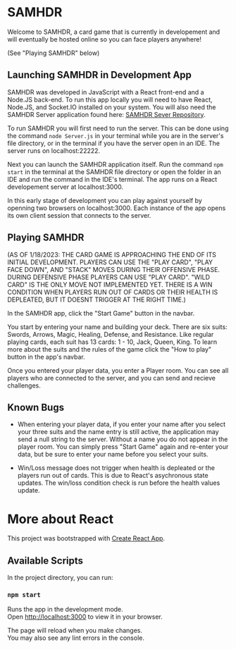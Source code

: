 # SAMHDR

Welcome to SAMHDR, a card game that is currently in developement and will eventually be hosted online so you can face players anywhere!

(See "Playing SAMHDR" below)

## Launching SAMHDR in Development App

SAMHDR was developed in JavaScript with a React front-end and a Node.JS back-end. To run this app locally you will need to have React, Node.JS, and Socket.IO installed on your system. You will also need the SAMHDR Server application found here: [SAMHDR Sever Repository](https://github.com/chrisdemonte/Samhdr-Server).

To run SAMHDR you will first need to run the server. This can be done using the command `node Server.js` in your terminal while you are in the server's file directory, or in the terminal if you have the server open in an IDE. The server runs on localhost:22222.

Next you can launch the SAMHDR application itself. Run the command `npm start` in the terminal at the SAMHDR file directory or open the folder in an IDE and run the command in the IDE's terminal. The app runs on a React developement server at localhost:3000.

In this early stage of development you can play against yourself by openning two browsers on localhost:3000. Each instance of the app opens its own client session that connects to the server.

## Playing SAMHDR

(AS OF 1/18/2023: THE CARD GAME IS APPROACHING THE END OF ITS INITIAL DEVELOPMENT. PLAYERS CAN USE THE "PLAY CARD", "PLAY FACE DOWN", AND "STACK" MOVES DURING THEIR OFFENSIVE PHASE. DURING DEFENSIVE PHASE PLAYERS CAN USE "PLAY CARD". "WILD CARD" IS THE ONLY MOVE NOT IMPLEMENTED YET. THERE IS A WIN CONDITION WHEN PLAYERS RUN OUT OF CARDS OR THEIR HEALTH IS DEPLEATED, BUT IT DOESNT TRIGGER AT THE RIGHT TIME.)

In the SAMHDR app, click the "Start Game" button in the navbar. 

You start by entering your name and building your deck. There are six suits: Swords, Arrows, Magic, Healing, Defense, and Resistance. Like regular playing cards, each suit has 13 cards: 1 - 10, Jack, Queen, King. To learn more about the suits and the rules of the game click the "How to play" button in the app's navbar. 

Once you entered your player data, you enter a Player room. You can see all players who are connected to the server, and you can send and recieve challenges.

## Known Bugs

- When entering your player data, if you enter your name after you select your three suits and the name entry is still active, the application may send a null string to the server. Without a name you do not appear in the player room. You can simply press "Start Game" again and re-enter your data, but be sure to enter your name before you select your suits. 

- Win/Loss message does not trigger when health is depleated or the players run out of cards. This is due to React's asychronous state updates. The win/loss condition check is run before the health values update. 

# More about React

This project was bootstrapped with [Create React App](https://github.com/facebook/create-react-app).

## Available Scripts

In the project directory, you can run:

### `npm start`

Runs the app in the development mode.\
Open [http://localhost:3000](http://localhost:3000) to view it in your browser.

The page will reload when you make changes.\
You may also see any lint errors in the console.
